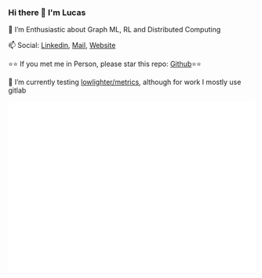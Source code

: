 ### Hi there 👋 I'm Lucas

<!--
**brunnelu/brunnelu** is a ✨ _special_ ✨ repository because its `README.md` (this file) appears on your GitHub profile.

Here are some ideas to get you started:

- 🔭 I’m currently working on ...
- 🌱 I’m currently learning ...
- 👯 I’m looking to collaborate on ...
- 🤔 I’m looking for help with ...
- 💬 Ask me about ...
- 📫 How to reach me: ...
- 😄 Pronouns: ...
- ⚡ Fun fact: ...
-->

🌱 I’m Enthusiastic about Graph ML, RL and Distributed Computing

📫 Social: [Linkedin](https://linkedin.com/in/brulu/), [Mail](mailto:contact@bru.lu), [Website](https://www.bru.lu)

⭐⭐ If you met me in Person, please star this repo: [Github](https://github.com/brunnelu/brunnelu)⭐⭐

🔭 I’m currently testing [lowlighter/metrics](https://github.com/lowlighter/metrics), although for work I mostly use gitlab

![Metrics](/metrics.plugin.isocalendar.fullyear.svg)
